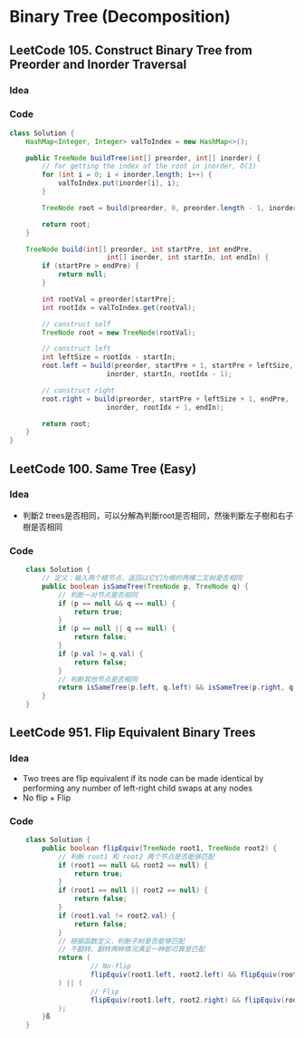 # Binary Tree (Decomposition)

## LeetCode 105. Construct Binary Tree from Preorder and Inorder Traversal
### Idea

### Code
```java showLineNumbers
class Solution {
    HashMap<Integer, Integer> valToIndex = new HashMap<>();

    public TreeNode buildTree(int[] preorder, int[] inorder) {
        // for getting the index of the root in inorder, O(1)
        for (int i = 0; i < inorder.length; i++) {
            valToIndex.put(inorder[i], i);
        }

        TreeNode root = build(preorder, 0, preorder.length - 1, inorder, 0, inorder.length - 1);

        return root;
    }

    TreeNode build(int[] preorder, int startPre, int endPre,
                        int[] inorder, int startIn, int endIn) {
        if (startPre > endPre) {
            return null;
        }

        int rootVal = preorder[startPre];
        int rootIdx = valToIndex.get(rootVal);

        // construct self
        TreeNode root = new TreeNode(rootVal);

        // construct left
        int leftSize = rootIdx - startIn;
        root.left = build(preorder, startPre + 1, startPre + leftSize, 
                        inorder, startIn, rootIdx - 1);

        // construct right
        root.right = build(preorder, startPre + leftSize + 1, endPre, 
                        inorder, rootIdx + 1, endIn);

        return root;
    }
}
```

## LeetCode 100. Same Tree (Easy)
### Idea
- 判斷2 trees是否相同，可以分解為判斷root是否相同，然後判斷左子樹和右子樹是否相同

### Code
```java showLineNumbers
    class Solution {
        // 定义：输入两个根节点，返回以它们为根的两棵二叉树是否相同
        public boolean isSameTree(TreeNode p, TreeNode q) {
            // 判断一对节点是否相同
            if (p == null && q == null) {
                return true;
            }
            if (p == null || q == null) {
                return false;
            }
            if (p.val != q.val) {
                return false;
            }
            // 判断其他节点是否相同
            return isSameTree(p.left, q.left) && isSameTree(p.right, q.right);
        }
    }
```

## LeetCode 951. Flip Equivalent Binary Trees
### Idea
- Two trees are flip equivalent if its node can be made identical by performing any number of left-right child swaps at any nodes
- No flip + Flip


### Code
```java showLineNumbers
    class Solution {
        public boolean flipEquiv(TreeNode root1, TreeNode root2) {
            // 判断 root1 和 root2 两个节点是否能够匹配
            if (root1 == null && root2 == null) {
                return true;
            }
            if (root1 == null || root2 == null) {
                return false;
            }
            if (root1.val != root2.val) {
                return false;
            }
            // 根据函数定义，判断子树是否能够匹配
            // 不翻转、翻转两种情况满足一种即可算是匹配
            return (
                    // No-flip
                    flipEquiv(root1.left, root2.left) && flipEquiv(root1.right, root2.right)
            ) || (
                    // Flip
                    flipEquiv(root1.left, root2.right) && flipEquiv(root1.right, root2.left)
            );
        }ß
    }
```



